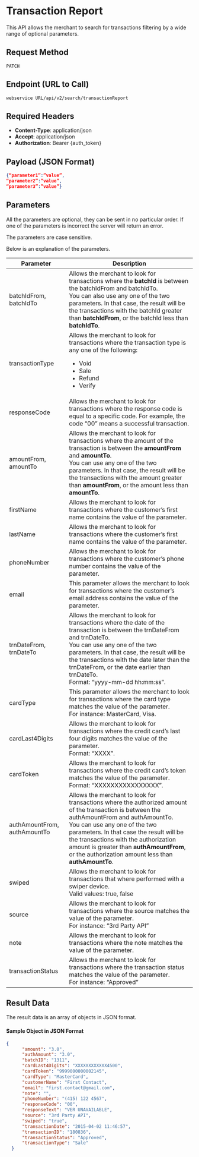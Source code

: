 # Transaction Report
This API allows the merchant to search for transactions filtering by a wide range of optional parameters.

## Request Method
`PATCH`

## Endpoint (URL to Call)
`webservice URL/api/v2/search/transactionReport`

## Required Headers
* **Content-Type**: application/json
* **Accept**: application/json
* **Authorization**: Bearer {auth_token}

## Payload (JSON Format)
```json
{“parameter1”:”value”,
“parameter2”:”value”,
“parameter3”:”value”}
```


## Parameters
All the parameters are optional, they can be sent in no particular order. If one of the parameters is incorrect the server will return an error.

The parameters are case sensitive.

Below is an explanation of the parameters.

Parameter | Description
--- | -----
batchIdFrom, batchIdTo | Allows the merchant to look for transactions where the **batchId** is between the batchIdFrom and batchIdTo. <br>You can also use any one of the two parameters. In that case, the result will be the transactions with the batchId greater than **batchIdFrom**, or the batchId less than **batchIdTo**.
transactionType | Allows the merchant to look for transactions where the transaction type is any one of the following:<ul><li>Void</li><li>Sale</li><li>Refund</li><li>Verify</li></ul>
responseCode | Allows the merchant to look for transactions where the response code is equal to a specific code. For example, the code “00” means a successful transaction.
amountFrom, amountTo | Allows the merchant to look for transactions where the amount of the transaction is between the **amountFrom** and **amountTo**. <br>You can use any one of the two parameters. In that case, the result will be the transactions with the amount greater than **amountFrom**, or the amount less than **amountTo**.
firstName | Allows the merchant to look for transactions where the customer’s first name contains the value of the parameter.
lastName | Allows the merchant to look for transactions where the customer’s first name contains the value of the parameter.
phoneNumber | Allows the merchant to look for transactions where the customer’s phone number contains the value of the parameter.
email | This parameter allows the merchant to look for transactions where the customer’s email address contains the value of the parameter.
trnDateFrom, trnDateTo | Allows the merchant to look for transactions where the date of the transaction is between the trnDateFrom and trnDateTo. <br>You can use any one of the two parameters. In that case, the result will be the transactions with the date later than the trnDateFrom, or the date earlier than trnDateTo.<br>Format: “yyyy-mm-dd hh:mm:ss”.
cardType | This parameter allows the merchant to look for transactions where the card type matches the value of the parameter. <br>For instance: MasterCard, Visa.
cardLast4Digits | Allows the merchant to look for transactions where the credit card’s last four digits matches the value of the parameter. <br>Format: “XXXX”.
cardToken | Allows the merchant to look for transactions where the credit card’s token matches the value of the parameter. <br>Format: “XXXXXXXXXXXXXXXX”.
authAmountFrom, authAmountTo | Allows the merchant to look for transactions where the authorized amount of the transaction is between the authAmountFrom and authAmountTo. <br>You can use any one of the two parameters. In that case the result will be the transactions with the authorization amount is greater than **authAmountFrom**, or the authorization amount less than **authAmountTo**.
swiped | Allows the merchant to look for transactions that where performed with a swiper device. <br>Valid values: true, false
source | Allows the merchant to look for transactions where the source matches the value of the parameter. <br>For instance: “3rd Party API”
note | Allows the merchant to look for transactions where the note matches the value of the parameter.
transactionStatus | Allows the merchant to look for transactions where the transaction status matches the value of the parameter. <br>For instance: “Approved”

## Result Data
The result data is an array of objects in JSON format.

#### Sample Object in JSON Format
```json
{
      "amount": "3.0",
      "authAmount": "3.0",
      "batchID": "1311",
      "cardLast4Digits": "XXXXXXXXXXXX4500",
      "cardToken": "9999000000002145",
      "cardType": "MasterCard",
      "customerName": "First Contact",
      "email": "first.contact@gmail.com",
      "note": "",
      "phoneNumber": "(415) 122 4567",
      "responseCode": "00",
      "responseText": "VER UNAVAILABLE",
      "source": "3rd Party API",
      "swiped": "true",
      "transactionDate": "2015-04-02 11:46:57",
      "transactionID": "180836",
      "transactionStatus": "Approved",
      "transactionType": "Sale"
  }
```
